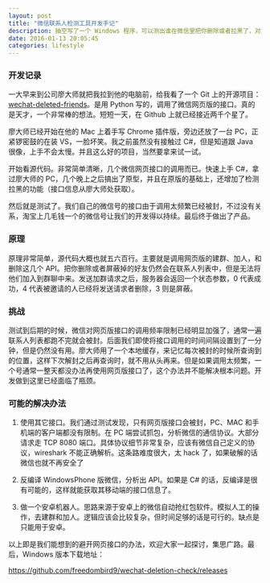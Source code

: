 ```yaml
---
layout: post
title: "微信联系人检测工具开发手记"
description: 抽空写了一个 Windows 程序，可以测出谁在微信里把你删除或者拉黑了，对方不会知道。
date: 2016-01-13 20:05:45
categories: lifestyle
---
```

### 开发记录

一大早来到公司廖大师就把我拉到他的电脑前，给我看了一个 Git 上的开源项目：[wechat-deleted-friends]。是用 Python 写的，调用了微信网页版的接口。真的是天才，一个非常棒的想法。短短一天，在 Github 上就已经接近两千个星了。

廖大师已经开始在他的 Mac 上着手写 Chrome 插件版，旁边还放了一台 PC，正紧锣密鼓的在装 VS，一脸坏笑。我之前虽然没有接触过 C#，但是知道跟 Java 很像，上手不会太慢。并且这么好的项目，当然要拿来试一试。

开始看源代码。非常简单清晰，几个微信网页接口的调用而已。快速上手 C#，拿过廖大师的 PC，几个晚上之后搞出了原型，并且在原版的基础上，还增加了检测拉黑的功能（接口信息从廖大师处获取）。

然后就是测试了。我们自己的微信号的接口由于调用太频繁已经被封，不过没有关系，淘宝上几毛钱一个的微信号让我们的开发得以持续。最后终于做出了产品。

### 原理

原理非常简单，源代码大概也就五六百行。主要就是调用网页版的建群、加人，和删除这几个 API。把你删除或者屏蔽掉的好友仍然会在联系人列表中，但是无法将他们加入到群聊中来。发送加群请求之后，服务器会返回一个状态参数，0 代表成功，4 代表被邀请的人已经将发送请求者删除，3 则是屏蔽。


### 挑战

测试到后期的时候，微信对网页版接口的调用频率限制已经明显加强了，通常一遍联系人列表都跑不完就会被封。后面我们即使将接口调用的时间间隔设置到了一分钟，但是仍然没有用。廖大师用了一个本地缓存，来记忆每次被封的时候所查询到的位置，这样下次解封之后再查询时，就不用从头再来。但是如果调用太频繁，一个号通常一整天都没办法再使用网页版接口了，这个办法并不能解决根本问题。开发做到这里已经面临了瓶颈。

### 可能的解决办法

1. 使用其它接口。我们通过测试发现，只有网页版接口会被封，PC、MAC 和手机端的客户端都没有限制。在 PC 端尝试抓包，分析微信的通信协议。大部分请求走 TCP 8080 端口。具体协议细节非常复杂，应该有微信自己定义的协议，wireshark 不能正确解析。这条路难度很大，太 hack 了，如果破解的话微信也就不再安全了

2. 反编译 WindowsPhone 版微信，分析出 API。如果是 C# 的话，反编译是很有可能的，这样就能获取其移动端的接口信息了。

3. 做一个安卓机器人。思路来源于安卓上的微信自动抢红包软件。模拟人工的操作，去建群和加人。逻辑应该会比较复杂，但时间足够的话是可行的。缺点是只能用于安卓。

以上即是我们能想到的避开网页接口的办法，欢迎大家一起探讨，集思广路。最后，Windows 版本下载地址：

https://github.com/freedombird9/wechat-deletion-check/releases

[wechat-deleted-friends]: https://github.com/0x5e/wechat-deleted-friends
